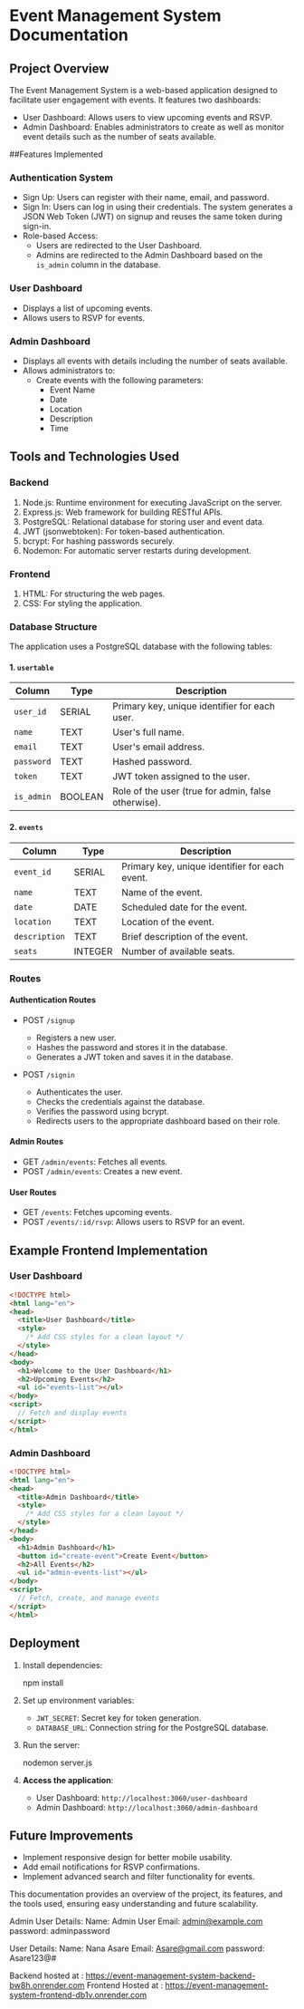 
# Event Management System Documentation

## Project Overview
The Event Management System is a web-based application designed to facilitate user engagement with events. It features two dashboards:

- User Dashboard: Allows users to view upcoming events and RSVP.
- Admin Dashboard: Enables administrators to create as well as monitor event details such as the number of seats available.

##Features Implemented

### Authentication System
- Sign Up: Users can register with their name, email, and password.
- Sign In: Users can log in using their credentials. The system generates a JSON Web Token (JWT) on signup and reuses the same token during sign-in.
- Role-based Access:
  - Users are redirected to the User Dashboard.
  - Admins are redirected to the Admin Dashboard based on the `is_admin` column in the database.

### User Dashboard
- Displays a list of upcoming events.
- Allows users to RSVP for events.

### Admin Dashboard
- Displays all events with details including the number of seats available.
- Allows administrators to:
  - Create events with the following parameters:
    - Event Name
    - Date
    - Location
    - Description
    - Time

  

## Tools and Technologies Used

### Backend
1. Node.js: Runtime environment for executing JavaScript on the server.
2. Express.js: Web framework for building RESTful APIs.
3. PostgreSQL: Relational database for storing user and event data.
4. JWT (jsonwebtoken): For token-based authentication.
5. bcrypt: For hashing passwords securely.
6. Nodemon: For automatic server restarts during development.

### Frontend
1. HTML: For structuring the web pages.
2. CSS: For styling the application.

### Database Structure
The application uses a PostgreSQL database with the following tables:

#### 1. `usertable`
| Column      | Type    | Description                                   |
|-------------|---------|-----------------------------------------------|
| `user_id`   | SERIAL  | Primary key, unique identifier for each user. |
| `name`      | TEXT    | User's full name.                             |
| `email`     | TEXT    | User's email address.                         |
| `password`  | TEXT    | Hashed password.                              |
| `token`     | TEXT    | JWT token assigned to the user.               |
| `is_admin`  | BOOLEAN | Role of the user (true for admin, false otherwise). |

#### 2. `events`
| Column      | Type      | Description                                  |
|-------------|-----------|----------------------------------------------|
| `event_id`  | SERIAL    | Primary key, unique identifier for each event. |
| `name`      | TEXT      | Name of the event.                           |
| `date`      | DATE      | Scheduled date for the event.                |
| `location`  | TEXT      | Location of the event.                       |
| `description` | TEXT    | Brief description of the event.              |
| `seats`     | INTEGER   | Number of available seats.                   |

### Routes

#### Authentication Routes
- POST `/signup`
  - Registers a new user.
  - Hashes the password and stores it in the database.
  - Generates a JWT token and saves it in the database.

- POST `/signin`
  - Authenticates the user.
  - Checks the credentials against the database.
  - Verifies the password using bcrypt.
  - Redirects users to the appropriate dashboard based on their role.

#### Admin Routes
- GET `/admin/events`: Fetches all events.
- POST `/admin/events`: Creates a new event.


#### User Routes
- GET `/events`: Fetches upcoming events.
- POST `/events/:id/rsvp`: Allows users to RSVP for an event.

## Example Frontend Implementation

### User Dashboard
```html
<!DOCTYPE html>
<html lang="en">
<head>
  <title>User Dashboard</title>
  <style>
    /* Add CSS styles for a clean layout */
  </style>
</head>
<body>
  <h1>Welcome to the User Dashboard</h1>
  <h2>Upcoming Events</h2>
  <ul id="events-list"></ul>
</body>
<script>
  // Fetch and display events
</script>
</html>
```

### Admin Dashboard
```html
<!DOCTYPE html>
<html lang="en">
<head>
  <title>Admin Dashboard</title>
  <style>
    /* Add CSS styles for a clean layout */
  </style>
</head>
<body>
  <h1>Admin Dashboard</h1>
  <button id="create-event">Create Event</button>
  <h2>All Events</h2>
  <ul id="admin-events-list"></ul>
</body>
<script>
  // Fetch, create, and manage events
</script>
</html>
```

## Deployment

1. Install dependencies:

   npm install
   
2. Set up environment variables:
   - `JWT_SECRET`: Secret key for token generation.
   - `DATABASE_URL`: Connection string for the PostgreSQL database.

3. Run the server:

   nodemon server.js
   

4. **Access the application**:
   - User Dashboard: `http://localhost:3060/user-dashboard`
   - Admin Dashboard: `http://localhost:3060/admin-dashboard`

## Future Improvements
- Implement responsive design for better mobile usability.
- Add email notifications for RSVP confirmations.
- Implement advanced search and filter functionality for events.

This documentation provides an overview of the project, its features, and the tools used, ensuring easy understanding and future scalability.



Admin User Details:
Name: Admin User
Email: admin@example.com
password: adminpassword

User Details:
Name: Nana Asare
Email: Asare@gmail.com
password: Asare123@#

Backend hosted at : https://event-management-system-backend-bw8h.onrender.com
Frontend Hosted at : https://event-management-system-frontend-db1v.onrender.com


 

